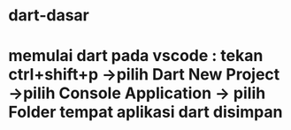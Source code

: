 # dart-dasar
# memulai dart pada vscode : tekan ctrl+shift+p ->pilih Dart New Project ->pilih Console Application -> pilih Folder tempat aplikasi dart disimpan
